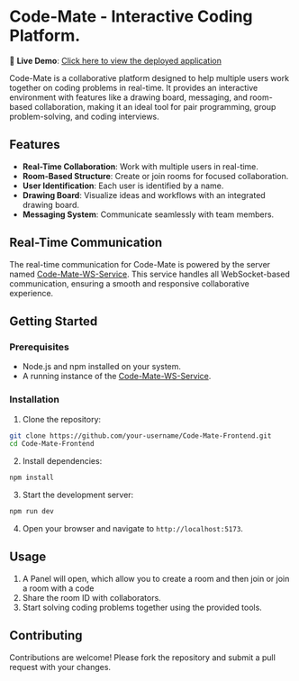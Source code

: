 # Code-Mate - Interactive Coding Platform.

🔗 **Live Demo**: [Click here to view the deployed application](https://code-mate-ten.vercel.app/)


Code-Mate is a collaborative platform designed to help multiple users work together on coding problems in real-time. It provides an interactive environment with features like a drawing board, messaging, and room-based collaboration, making it an ideal tool for pair programming, group problem-solving, and coding interviews.

## Features

- **Real-Time Collaboration**: Work with multiple users in real-time.
- **Room-Based Structure**: Create or join rooms for focused collaboration.
- **User Identification**: Each user is identified by a name.
- **Drawing Board**: Visualize ideas and workflows with an integrated drawing board.
- **Messaging System**: Communicate seamlessly with team members.

## Real-Time Communication

The real-time communication for Code-Mate is powered by the server named [Code-Mate-WS-Service](https://github.com/Harshjain09012004/Code-Mate-WS-Service). This service handles all WebSocket-based communication, ensuring a smooth and responsive collaborative experience.

## Getting Started

### Prerequisites

- Node.js and npm installed on your system.
- A running instance of the [Code-Mate-WS-Service](https://github.com/Harshjain09012004/Code-Mate-WS-Service).

### Installation

1. Clone the repository:
  ```bash
  git clone https://github.com/your-username/Code-Mate-Frontend.git
  cd Code-Mate-Frontend
  ```

2. Install dependencies:
  ```bash
  npm install
  ```

3. Start the development server:
  ```bash
  npm run dev
  ```

4. Open your browser and navigate to `http://localhost:5173`.

## Usage

1. A Panel will open, which allow you to create a room and then join or join a room with a code
2. Share the room ID with collaborators.
3. Start solving coding problems together using the provided tools.

## Contributing

Contributions are welcome! Please fork the repository and submit a pull request with your changes.
